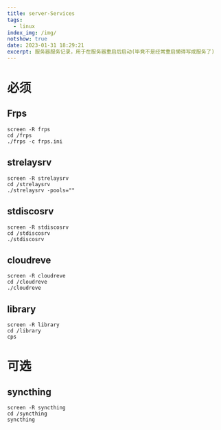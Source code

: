 ```yaml
---
title: server-Services
tags:
  - linux
index_img: /img/
notshow: true
date: 2023-01-31 18:29:21
excerpt: 服务器服务记录，用于在服务器重启后启动(毕竟不是经常重启懒得写成服务了)
---
```

# 必须
## Frps
```
screen -R frps
cd /frps
./frps -c frps.ini
```
## strelaysrv
```
screen -R strelaysrv
cd /strelaysrv
./strelaysrv -pools=""
```
## stdiscosrv
```
screen -R stdiscosrv
cd /stdiscosrv
./stdiscosrv
```
## cloudreve
```
screen -R cloudreve
cd /cloudreve
./cloudreve
```
## library
```
screen -R library
cd /library
cps
```
# 可选
## syncthing
```
screen -R syncthing
cd /syncthing
syncthing
```